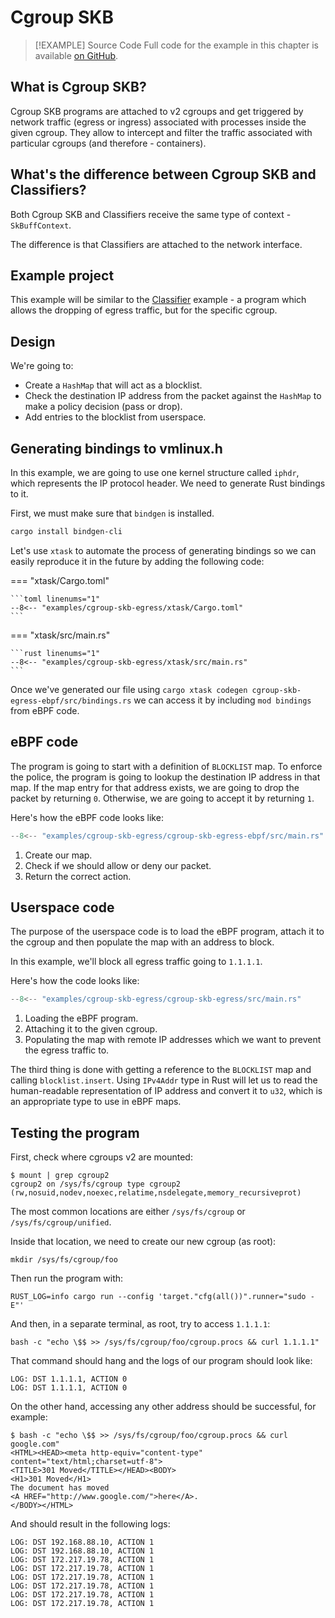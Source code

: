 # Cgroup SKB

> [!EXAMPLE] Source Code
> Full code for the example in this chapter is available [on GitHub][source-code].

## What is Cgroup SKB?

Cgroup SKB programs are attached to v2 cgroups and get triggered by network
traffic (egress or ingress) associated with processes inside the given cgroup.
They allow to intercept and filter the traffic associated with particular
cgroups (and therefore - containers).

## What's the difference between Cgroup SKB and Classifiers?

Both Cgroup SKB and Classifiers receive the same type of context -
`SkBuffContext`.

The difference is that Classifiers are attached to the network interface.

## Example project

This example will be similar to the [Classifier](classifiers.md) example - a
program which allows the dropping of egress traffic, but for the specific
cgroup.

## Design

We're going to:

- Create a `HashMap` that will act as a blocklist.
- Check the destination IP address from the packet against the `HashMap` to
  make a policy decision (pass or drop).
- Add entries to the blocklist from userspace.

## Generating bindings to vmlinux.h

In this example, we are going to use one kernel structure called `iphdr`, which
represents the IP protocol header. We need to generate Rust bindings to it.

First, we must make sure that `bindgen` is installed.

```sh
cargo install bindgen-cli
```

Let's use `xtask` to automate the process of generating bindings so we can
easily reproduce it in the future by adding the following code:

<!-- markdownlint-disable MD046 -->

=== "xtask/Cargo.toml"

    ```toml linenums="1"
    --8<-- "examples/cgroup-skb-egress/xtask/Cargo.toml"
    ```

=== "xtask/src/main.rs"

    ```rust linenums="1"
    --8<-- "examples/cgroup-skb-egress/xtask/src/main.rs"
    ```

<!-- markdownlint-enable MD046 -->

Once we've generated our file using
`cargo xtask codegen cgroup-skb-egress-ebpf/src/bindings.rs` we can access it by
including `mod bindings` from eBPF code.

## eBPF code

The program is going to start with a definition of `BLOCKLIST` map. To enforce
the police, the program is going to lookup the destination IP address in that
map. If the map entry for that address exists, we are going to drop the packet
by returning `0`. Otherwise, we are going to accept it by returning `1`.

Here's how the eBPF code looks like:

```rust linenums="1" title="cgroup-skb-egress-ebpf/src/main.rs"
--8<-- "examples/cgroup-skb-egress/cgroup-skb-egress-ebpf/src/main.rs"
```

1. Create our map.
1. Check if we should allow or deny our packet.
1. Return the correct action.

## Userspace code

The purpose of the userspace code is to load the eBPF program, attach it to the
cgroup and then populate the map with an address to block.

In this example, we'll block all egress traffic going to `1.1.1.1`.

Here's how the code looks like:

```rust linenums="1" title="cgroup-skb-egress/src/main.rs"
--8<-- "examples/cgroup-skb-egress/cgroup-skb-egress/src/main.rs"
```

1. Loading the eBPF program.
1. Attaching it to the given cgroup.
1. Populating the map with remote IP addresses which we want to prevent the
   egress traffic to.

The third thing is done with getting a reference to the `BLOCKLIST` map and
calling `blocklist.insert`. Using `IPv4Addr` type in Rust will let us to read
the human-readable representation of IP address and convert it to `u32`, which
is an appropriate type to use in eBPF maps.

## Testing the program

First, check where cgroups v2 are mounted:

```console
$ mount | grep cgroup2
cgroup2 on /sys/fs/cgroup type cgroup2 (rw,nosuid,nodev,noexec,relatime,nsdelegate,memory_recursiveprot)
```

The most common locations are either `/sys/fs/cgroup` or `/sys/fs/cgroup/unified`.

Inside that location, we need to create our new cgroup (as root):

```console
mkdir /sys/fs/cgroup/foo
```

Then run the program with:

```console
RUST_LOG=info cargo run --config 'target."cfg(all())".runner="sudo -E"'
```

And then, in a separate terminal, as root, try to access `1.1.1.1`:

```console
bash -c "echo \$$ >> /sys/fs/cgroup/foo/cgroup.procs && curl 1.1.1.1"
```

That command should hang and the logs of our program should look like:

```console
LOG: DST 1.1.1.1, ACTION 0
LOG: DST 1.1.1.1, ACTION 0
```

On the other hand, accessing any other address should be successful, for
example:

```console
$ bash -c "echo \$$ >> /sys/fs/cgroup/foo/cgroup.procs && curl google.com"
<HTML><HEAD><meta http-equiv="content-type" content="text/html;charset=utf-8">
<TITLE>301 Moved</TITLE></HEAD><BODY>
<H1>301 Moved</H1>
The document has moved
<A HREF="http://www.google.com/">here</A>.
</BODY></HTML>
```

And should result in the following logs:

```console
LOG: DST 192.168.88.10, ACTION 1
LOG: DST 192.168.88.10, ACTION 1
LOG: DST 172.217.19.78, ACTION 1
LOG: DST 172.217.19.78, ACTION 1
LOG: DST 172.217.19.78, ACTION 1
LOG: DST 172.217.19.78, ACTION 1
LOG: DST 172.217.19.78, ACTION 1
LOG: DST 172.217.19.78, ACTION 1
```

[source-code]: https://github.com/aya-rs/book/tree/main/examples/cgroup-skb-egress
